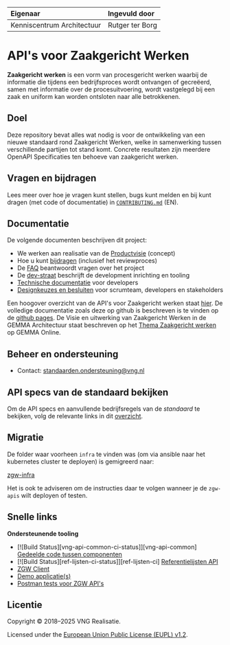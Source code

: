 | Eigenaar                   | Ingevuld door   |
| :------------------------- | :-------------- |
| Kenniscentrum Architectuur | Rutger ter Borg |

# API's voor Zaakgericht Werken

**Zaakgericht werken** is een vorm van procesgericht werken waarbij de informatie die tijdens een
bedrijfsproces wordt ontvangen of gecreëerd, samen met informatie over de procesuitvoering, wordt
vastgelegd bij een zaak en uniform kan worden ontsloten naar alle betrokkenen.

## Doel

Deze repository bevat alles wat nodig is voor de ontwikkeling van een nieuwe standaard rond
Zaakgericht Werken, welke in samenwerking tussen verschillende partijen tot stand komt. Concrete
resultaten zijn meerdere OpenAPI Specificaties ten behoeve van zaakgericht werken.

## Vragen en bijdragen

Lees meer over hoe je vragen kunt stellen, bugs kunt melden en bij kunt dragen (met code of
documentatie) in [`CONTRIBUTING.md`](CONTRIBUTING.md) (EN).

## Documentatie

De volgende documenten beschrijven dit project:

- We werken aan realisatie van de
  [Productvisie](https://vng-realisatie.github.io/gemma-zaken/productvisie/) (concept)
- Hoe u kunt [bijdragen](https://vng-realisatie.github.io/gemma-zaken/doorontwikkeling/) (inclusief
  het reviewproces)
- De [FAQ](docs/overige/faq.md) beantwoordt vragen over het project
- De
  [dev-straat](https://vng-realisatie.github.io/gemma-zaken/themas/achtergronddocumentatie/ontwikkelstraat)
  beschrijft de development inrichting en tooling
- [Technische documentatie](https://vng-realisatie.github.io/gemma-zaken/ontwikkelaars/) voor
  developers
- [Designkeuzes en besluiten](https://vng-realisatie.github.io/gemma-zaken/themas/achtergronddocumentatie/ontwerpkeuzes)
  voor scrumteam, developers en stakeholders

Een hoogover overzicht van de API's voor Zaakgericht werken staat
[hier](https://www.vngrealisatie.nl/producten/api-standaarden-zaakgericht-werken). De volledige
documentatie zoals deze op github is beschreven is te vinden op de
[github pages](https://vng-realisatie.github.io/gemma-zaken/). De Visie en uitwerking van
Zaakgericht Werken in de GEMMA Architectuur staat beschreven op het
[Thema Zaakgericht werken](https://www.gemmaonline.nl/index.php/Thema_Zaakgericht_werken) op GEMMA
Online.

## Beheer en ondersteuning

- Contact: standaarden.ondersteuning@vng.nl

## <a name="api_spec">API specs van de standaard bekijken</a>

Om de API specs en aanvullende bedrijfsregels van de _standaard_ te bekijken, volg de relevante
links in dit [overzicht](https://vng-realisatie.github.io/gemma-zaken/standaard/index).

## Migratie

De folder waar voorheen `infra` te vinden was (om via ansible naar het kubernetes cluster te
deployen) is gemigreerd naar:

[zgw-infra](https://github.com/VNG-Realisatie/zgw-infra)

Het is ook te adviseren om de instructies daar te volgen wanneer je de `zgw-apis` wilt deployen of
testen.

## Snelle links

**Ondersteunende tooling**

- [![Build Status][vng-api-common-ci-status]][vng-api-common]
  [Gedeelde code tussen componenten](https://github.com/VNG-Realisatie/gemma-zaken-common)
- [![Build Status][ref-lijsten-ci-status]][ref-lijsten-ci]
  [Referentielijsten API](https://github.com/VNG-Realisatie/VNG-referentielijsten)
- [ZGW Client](https://github.com/VNG-Realisatie/gemma-zds-client)
- [Demo applicatie(s)](https://github.com/VNG-Realisatie/gemma-zaken-demo)
- [Postman tests voor ZGW API's](https://github.com/VNG-Realisatie/gemma-postman-tests)

## Licentie

Copyright © 2018–2025 VNG Realisatie.

Licensed under the [European Union Public License (EUPL) v1.2](LICENSE).

